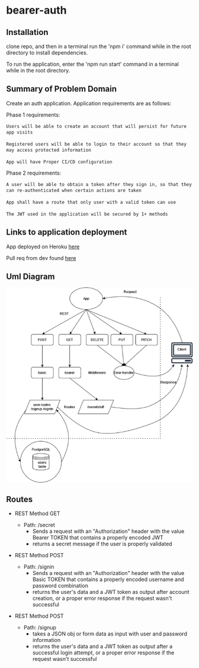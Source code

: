 # bearer-auth

## Installation

  clone repo, and then in a terminal run the 'npm i' command while in the root directory to install dependencies.
  
  To run the application, enter the 'npm run start' command in a terminal while in the root directory.

## Summary of Problem Domain

  Create an auth application. Application requirements are as follows:
  
  Phase 1 requirements:

    Users will be able to create an account that will persist for future app visits

    Registered users will be able to login to their account so that they may access protected information

    App will have Proper CI/CD configuration

  Phase 2 requirements:

    A user will be able to obtain a token after they sign in, so that they can re-authenticated when certain actions are taken

    App shall have a route that only user with a valid token can use

    The JWT used in the application will be secured by 1+ methods

## Links to application deployment

  App deployed on Heroku [here](https://bearer-auth-class07.herokuapp.com/)

  Pull req from dev found [here](https://github.com/Beers15/bearer-auth/pull/1)

## Uml Diagram

![diagram](./uml-diagram.png)

## Routes

* REST Method GET

  * Path: /secret
    * Sends a request with an "Authorization" header with the value Bearer TOKEN that contains a properly encoded JWT
    * returns a secret message if the user is properly validated

* REST Method POST
  * Path: /signin
    * Sends a request with an "Authorization" header with the value Basic TOKEN that contains a properly encoded username and password combination
    * returns the user's data and a JWT token as output after account creation, or a proper error response if the request wasn't successful

* REST Method POST
  * Path: /signup
    * takes a JSON obj or form data as input with user and password information
    * returns the user's data and a JWT token as output after a successful login attempt, or a proper error response if the request wasn't successful
